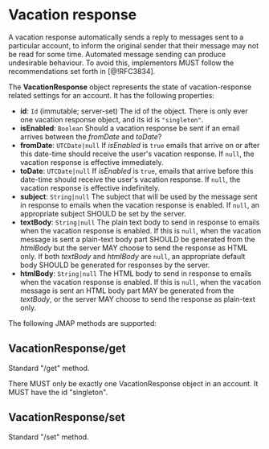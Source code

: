 # Vacation response

A vacation response automatically sends a reply to messages sent to a particular account, to inform the original sender that their message may not be read for some time. Automated message sending can produce undesirable behaviour. To avoid this, implementors MUST follow the recommendations set forth in [@!RFC3834].

The **VacationResponse** object represents the state of vacation-response
related settings for an account. It has the following properties:

- **id**: `Id` (immutable; server-set)
  The id of the object. There is only ever one vacation response object, and its id is `"singleton"`.
- **isEnabled**: `Boolean`
  Should a vacation response be sent if an email arrives between the *fromDate* and *toDate*?
- **fromDate**: `UTCDate|null`
  If *isEnabled* is `true` emails that arrive on or after this date-time should receive the user's vacation response. If `null`, the vacation response is effective immediately.
- **toDate**: `UTCDate|null`
  If *isEnabled* is `true`, emails that arrive before this date-time should receive the user's vacation response. If `null`, the vacation response is effective indefinitely.
- **subject**: `String|null`
  The subject that will be used by the message sent in response to emails when the vacation response is enabled. If `null`, an appropriate subject SHOULD be set by the server.
- **textBody**: `String|null`
  The plain text body to send in response to emails when the vacation response is enabled. If this is `null`, when the vacation message is sent a plain-text body part SHOULD be generated from the *htmlBody* but the server MAY choose to send the response as HTML only. If both *textBody* and *htmlBody* are `null`, an appropriate default body SHOULD be generated for responses by the server.
- **htmlBody**: `String|null`
  The HTML body to send in response to emails when the vacation response is enabled. If this is `null`, when the vacation message is sent an HTML body part MAY be generated from the *textBody*, or the server MAY choose to send the response as plain-text only.

The following JMAP methods are supported:

## VacationResponse/get

Standard "/get" method.

There MUST only be exactly one VacationResponse object in an account. It MUST have the id "singleton".

## VacationResponse/set

Standard "/set" method.
